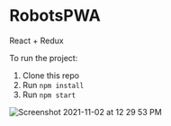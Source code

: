 # RobotsPWA
React + Redux

To run the project:

1. Clone this repo
2. Run `npm install`
3. Run `npm start`



![Screenshot 2021-11-02 at 12 29 53 PM](https://user-images.githubusercontent.com/7931546/139816275-1c04b192-bda4-4711-99a4-5c282ab9e45c.png)
